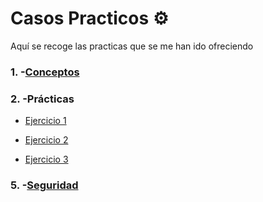 # Casos Practicos ⚙️
Aquí se recoge las practicas que se me han ido ofreciendo

### 1. -[Conceptos](https://github.com/jesusromero92/vsftpd/blob/main/Indices/Practica/conceptos.md)

### 2. -Prácticas
  * [Ejercicio 1](https://github.com/jesusromero92/vsftpd/blob/main/Indices/Practica/UsuariosSistema.md)
  
  * [Ejercicio 2](https://github.com/jesusromero92/vsftpd/blob/main/Indices/Practica/LecturaAnonymous.md)
  
  * [Ejercicio 3](https://github.com/jesusromero92/vsftpd/blob/main/Indices/Practica/EscrituraAnonymous.md)

### 5. -[Seguridad](https://github.com/jesusromero92/vsftpd/blob/main/Indices/Practica/Seguridad.md)



